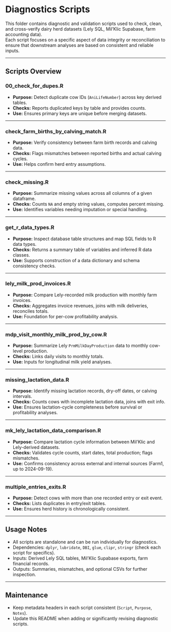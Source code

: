 # Diagnostics Scripts

This folder contains diagnostic and validation scripts used to check, clean, and cross-verify dairy herd datasets (Lely SQL, Mil’Klic Supabase, farm accounting data).  
Each script focuses on a specific aspect of data integrity or reconciliation to ensure that downstream analyses are based on consistent and reliable inputs.

---

## Scripts Overview

### 00_check_for_dupes.R
- **Purpose:** Detect duplicate cow IDs (`AniLifeNumber`) across key derived tables.  
- **Checks:** Reports duplicated keys by table and provides counts.  
- **Use:** Ensures primary keys are unique before merging datasets.

---

### check_farm_births_by_calving_match.R
- **Purpose:** Verify consistency between farm birth records and calving data.  
- **Checks:** Flags mismatches between reported births and actual calving cycles.  
- **Use:** Helps confirm herd entry assumptions.

---

### check_missing.R
- **Purpose:** Summarize missing values across all columns of a given dataframe.  
- **Checks:** Counts `NA` and empty string values, computes percent missing.  
- **Use:** Identifies variables needing imputation or special handling.

---

### get_r_data_types.R
- **Purpose:** Inspect database table structures and map SQL fields to R data types.  
- **Checks:** Returns a summary table of variables and inferred R data classes.  
- **Use:** Supports construction of a data dictionary and schema consistency checks.

---

### lely_milk_prod_invoices.R
- **Purpose:** Compare Lely-recorded milk production with monthly farm invoices.  
- **Checks:** Aggregates invoice revenues, joins with milk deliveries, reconciles totals.  
- **Use:** Foundation for per-cow profitability analysis.

---

### mdp_visit_monthly_milk_prod_by_cow.R
- **Purpose:** Summarize Lely `PrmMilkDayProduction` data to monthly cow-level production.  
- **Checks:** Links daily visits to monthly totals.  
- **Use:** Inputs for longitudinal milk yield analyses.

---

### missing_lactation_data.R
- **Purpose:** Identify missing lactation records, dry-off dates, or calving intervals.  
- **Checks:** Counts cows with incomplete lactation data, joins with exit info.  
- **Use:** Ensures lactation-cycle completeness before survival or profitability analyses.

---

### mk_lely_lactation_data_comparison.R
- **Purpose:** Compare lactation cycle information between Mil’Klic and Lely-derived datasets.  
- **Checks:** Validates cycle counts, start dates, total production; flags mismatches.  
- **Use:** Confirms consistency across external and internal sources (Farm1, up to 2024-09-19).

---

### multiple_entries_exits.R
- **Purpose:** Detect cows with more than one recorded entry or exit event.  
- **Checks:** Lists duplicates in entry/exit tables.  
- **Use:** Ensures herd history is chronologically consistent.

---

## Usage Notes
- All scripts are standalone and can be run individually for diagnostics.  
- Dependencies: `dplyr`, `lubridate`, `DBI`, `glue`, `clipr`, `stringr` (check each script for specifics).  
- Inputs: Derived Lely SQL tables, Mil’Klic Supabase exports, farm financial records.  
- Outputs: Summaries, mismatches, and optional CSVs for further inspection.  

---

## Maintenance
- Keep metadata headers in each script consistent (`Script`, `Purpose`, `Notes`).  
- Update this README when adding or significantly revising diagnostic scripts.  
